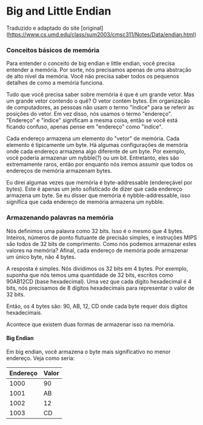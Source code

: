 # Big and Little Endian

Traduzido e adaptado do site [original] (https://www.cs.umd.edu/class/sum2003/cmsc311/Notes/Data/endian.html)

### Conceitos básicos de memória

Para entender o conceito de big endian e little endian, você precisa entender a memória. Por sorte, nós precisamos apenas de uma abstração de alto nível da memória. Você não precisa saber todos os pequenos detalhes de como a memória funciona. 

Tudo que você precisa saber sobre memória é que é um grande vetor. Mas um grande vetor contendo o quê? O vetor contém bytes. Em organização de computadores, as pessoas não usam o termo "índice" para se referir às posições do vetor. Em vez disso, nós usamos o termo "endereço". "Endereço" e "índice" significam a mesma coisa, então se você está ficando confuso, apenas pense em "endereço" como "índice". 

Cada endereço armazena um elemento do "vetor" de memória. Cada elemento é tipicamente um byte. Há algumas configurações de memória onde cada endereço armazena algo diferente de um byte. Por exemplo, você poderia armazenar um nybble(?) ou um bit. Entretanto, eles são extremamente raros, então por enquanto nós iremos assumir que todos os endereços de memória armazenam bytes. 

Eu direi algumas vezes que memória é byte-addressable (endereçável por bytes). Este é apenas um jeito sofisticado de dizer que cada endereço armazena um byte. Se eu disser que memória é nybble-addressable, isso significa que cada endereço de memória armazena um nybble. 

### Armazenando palavras na memória

Nós definimos uma palavra como 32 bits. Isso é o mesmo que 4 bytes. Inteiros, números de ponto flutuante de precisão simples, e instruções MIPS são todos de 32 bits de comprimento. Como nós podemos armazenar estes valores na memória? Afinal, cada endereço de memória pode armazenar um único byte, não 4 bytes. 

A resposta é simples. Nós dividimos os 32 bits em 4 bytes. Por exemplo, suponha que nós temos uma quantidade de 32 bits, escritos como 90AB12CD (base hexadecimal). Uma vez que cada dígito hexadecimal é 4 bits, nós precisamos de 8 dígitos hexadecimais para representar o valor de 32 bits. 

Então, os 4 bytes são: 90, AB, 12, CD onde cada byte requer dois dígitos hexadecimais.  

Acontece que existem duas formas de armazenar isso na memória. 

#### Big Endian

Em big endian, você armazena o byte mais significativo no menor endereço. Veja como seria:

Endereço | Valor 
-------- |--------
1000	   | 90
1001	   | AB 
1002     | 12
1003	   | CD  








